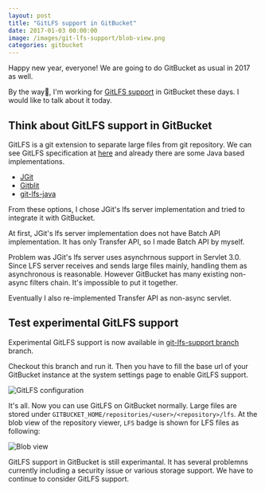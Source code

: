 ```yaml
---
layout: post
title: "GitLFS support in GitBucket"
date: 2017-01-03 00:00:00
image: /images/git-lfs-support/blob-view.png
categories: gitbucket
---
```


Happy new year, everyone! We are going to do GitBucket as usual in 2017 as well.

By the way, I'm working for [GitLFS support](https://github.com/gitbucket/gitbucket/pull/1401) in GitBucket these days. I would like to talk about it today.

## Think about GitLFS support in GitBucket

GitLFS is a git extension to separate large files from git repository. We can see GitLFS specification at [here](https://github.com/git-lfs/git-lfs/blob/master/docs/README.md) and already there are some Java based implementations.

- [JGit](https://github.com/eclipse/jgit/tree/master/org.eclipse.jgit.lfs.server)
- [Gitblit](https://github.com/gitblit/gitblit/blob/master/src/site/setup_filestore.mkd)
- [git-lfs-java](https://github.com/bozaro/git-lfs-java)

From these options, I chose JGit's lfs server implementation and tried to integrate it with GitBucket.

At first, JGit's lfs server implementation does not have Batch API implementation. It has only Transfer API, so I made Batch API by myself.

Problem was JGit's lfs server uses asynchrnous support in Servlet 3.0. Since LFS server receives and sends large files mainly, handling them as asynchronous is reasonable. However GitBucket has many existing non-async filters chain. It's impossible to put it together.

Eventually I also re-implemented Transfer API as non-async servlet.

## Test experimental GitLFS support

Experimental GitLFS support is now available in [git-lfs-support branch](https://github.com/gitbucket/gitbucket/tree/git-lfs-support) branch.

Checkout this branch and run it. Then you have to fill the base url of your GitBucket instance at the system settings page to enable GitLFS support.

![GitLFS configuration]({{site.baseurl}}/images/git-lfs-support/baseurl.png)

It's all. Now you can use GitLFS on GitBucket normally. Large files are stored under `GITBUCKET_HOME/repositories/<user>/<repository>/lfs`. At the blob view of the repository viewer, `LFS` badge is shown for LFS files as following:

![Blob view]({{site.baseurl}}/images/git-lfs-support/blob-view.png)

GitLFS support in GitBucket is still experimantal. It has several problemns currently including a security issue or various storage support. We have to continue to consider GitLFS support.
